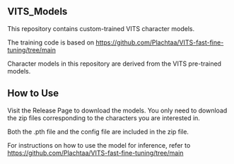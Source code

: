 ## VITS_Models
This repository contains custom-trained VITS character models.

The training code is based on https://github.com/Plachtaa/VITS-fast-fine-tuning/tree/main

Character models in this repository are derived from the VITS pre-trained models.

## How to Use
Visit the Release Page to download the models. You only need to download the zip files corresponding to the characters you are interested in.

Both the .pth file and the config file are included in the zip file.

For instructions on how to use the model for inference, refer to https://github.com/Plachtaa/VITS-fast-fine-tuning/tree/main
